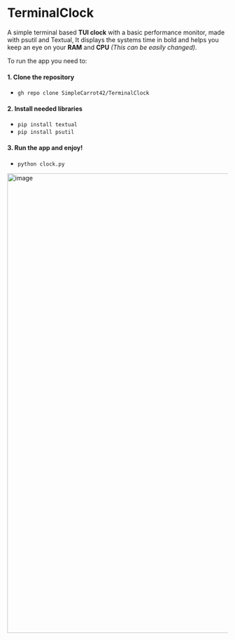 # TerminalClock
A simple terminal based **TUI clock** with a basic performance monitor, made with psutil and Textual, It displays the systems time in bold and helps you keep an eye on your **RAM** and **CPU** *(This can be easily changed)*.

To run the app you need to:
#### 1. Clone the repository
 - `gh repo clone SimpleCarrot42/TerminalClock`

#### 2. Install needed libraries
 - `pip install textual`
 - `pip install psutil`

#### 3. Run the app and enjoy!
 - `python clock.py`

<img width="1920" height="1048" alt="image" src="https://github.com/user-attachments/assets/f45e895d-c156-4b47-9890-5b0b403f923d" />

